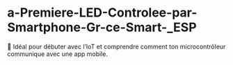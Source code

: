 # a-Premiere-LED-Controlee-par-Smartphone-Gr-ce-Smart-_ESP
🚀 Idéal pour débuter avec l’IoT et comprendre comment ton microcontrôleur communique avec une app mobile.
